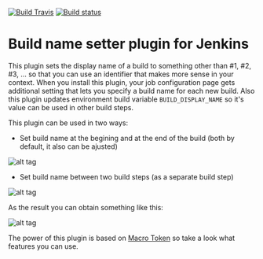 [![Build Travis](https://img.shields.io/travis/jenkinsci/build-name-setter-plugin/master.svg)](https://travis-ci.org/jenkinsci/build-name-setter-plugin)
[![Build status](https://ci.appveyor.com/api/projects/status/niut5mwbxdnht3pt/branch/master?svg=true)](https://ci.appveyor.com/project/damianszczepanik/build-name-setter-plugin/branch/master)
# Build name setter plugin for Jenkins

This plugin sets the display name of a build to something other than #1, #2, #3, ... so that you can use an identifier
that makes more sense in your context. When you install this plugin, your job configuration page gets additional setting
that lets you specify a build name for each new build. Also this plugin updates environment build variable `BUILD_DISPLAY_NAME` so it's value can be used in other build steps.

This plugin can be used in two ways:

* Set build name at the begining and at the end of the build (both by default, it also can be ajusted)

![alt tag](./.README/Screenshot_build_env.png)

* Set build name between two build steps (as a separate build step)

![alt tag](./.README/Screenshot_build_step.png)

As the result you can obtain something like this:

![alt tag](./.README/Screenshot_build_name.png)

The power of this plugin is based on [Macro Token](https://wiki.jenkins.io/display/JENKINS/Token+Macro+Plugin) so take a look what features you can use.
